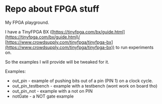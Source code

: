 # Repo about FPGA stuff

My FPGA playground.

I have a TinyFPGA BX ([https://tinyfpga.com/bx/guide.html](https://tinyfpga.com/bx/guide.html)/ [https://www.crowdsupply.com/tinyfpga/tinyfpga-bx](https://www.crowdsupply.com/tinyfpga/tinyfpga-bx)) to run experiments on. 

So the examples I will provide will be tweaked for it. 

Examples:
- out_pin - example of pushing bits out of a pin (PIN 1) on a clock cycle. 
- out_pin_testbench - example with a testbench (wont work on board tho)
- out_pin_not - example with a not on PIN 
- notGate - a NOT gate example

